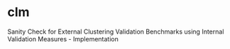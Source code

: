# clm
Sanity Check for External Clustering Validation Benchmarks using Internal Validation Measures - Implementation
